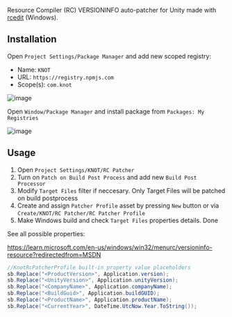 Resource Compiler (RC) VERSIONINFO auto-patcher for Unity made with [rcedit](https://github.com/electron/rcedit) (Windows).

## Installation

Open `Project Settings/Package Manager` and add new scoped registry:

* Name: `KNOT`
* URL: `https://registry.npmjs.com`
* Scope(s): `com.knot`

![image](https://github.com/user-attachments/assets/ca20c30a-3ac3-494b-9e44-690630faf9db)

Open `Window/Package Manager` and install package from `Packages: My Registries`

![image](https://github.com/user-attachments/assets/8e552498-7faa-4996-87a0-2a784679ee87)

## Usage

1. Open `Project Settings/KNOT/RC Patcher`
2. Turn on `Patch on Build Post Process` and add new `Build Post Processor`
3. Modify `Target Files` filter if neccesary. Only Target Files will be patched on build postprocess
4. Create and assign `Patcher Profile` asset by pressing `New` button or via `Create/KNOT/RC Patcher/RC Patcher Profile`
5. Make Windows build and check `Target Files` properties details. Done

See all possible properties:

https://learn.microsoft.com/en-us/windows/win32/menurc/versioninfo-resource?redirectedfrom=MSDN

```C#
//KnotRcPatcherProfile built-in property value placeholders
sb.Replace("<ProductVersion>", Application.version);
sb.Replace("<UnityVersion>", Application.unityVersion);
sb.Replace("<CompanyName>", Application.companyName);
sb.Replace("<BuildGuid>", Application.buildGUID);
sb.Replace("<ProductName>", Application.productName);
sb.Replace("<CurrentYear>", DateTime.UtcNow.Year.ToString());
```
